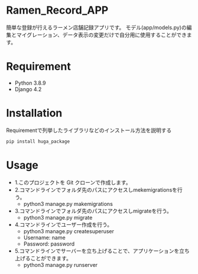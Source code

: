 # Ramen_Record_APP

簡単な登録が行えるラーメン店舗記録アプリです。 モデル(app/models.py)の編集とマイグレーション、データ表示の変更だけで自分用に使用することができます。


# Requirement

* Python 3.8.9
* Django 4.2

# Installation

Requirementで列挙したライブラリなどのインストール方法を説明する

```bash
pip install huga_package
```

# Usage

* 1.このプロジェクトを Git クローンで作成します。
* 2.コマンドラインでフォルダ先のパスにアクセスしmekemigrationsを行う。
    * python3 manage.py makemigrations
* 3.コマンドラインでフォルダ先のパスにアクセスしmigrateを行う。
    * python3 manage.py migrate
* 4.コマンドラインでユーザー作成を行う。
    * python3 manage.py createsuperuser
    * Username: name
    * Password: password
* 5.コマンドラインでサーバーを立ち上げることで、アプリケーションを立ち上げることができます。
    * python3 manage.py runserver


